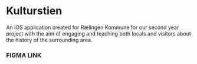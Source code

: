 # Kulturstien

An iOS application created for Rælingen Kommune for our second year project with the aim of engaging and teaching both locals and visitors about the history of the surrounding area.

### FIGMA LINK ###
